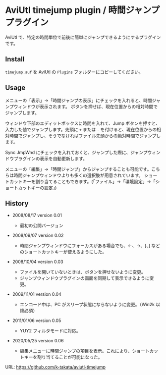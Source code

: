 # AviUtl timejump plugin / 時間ジャンププラグイン

AviUtl で、特定の時間単位で前後に簡単にジャンプできるようにするプラグインです。

## Install

`timejump.auf` を AviUtl の `Plugins` フォルダーにコピーしてください。

## Usage

メニューの「表示」→「時間ジャンプの表示」にチェックを入れると、時間ジャンプウィンドウが表示されます。
ボタンを押せば、現在位置からの相対時間でジャンプします。

ウィンドウ下部のエディットボックスに時間を入れて、Jump ボタンを押すと、入力した値でジャンプします。先頭に `+` または `-` を付けると、現在位置からの相対時間でジャンプし、そうでなければファイル先頭からの絶対時間でジャンプします。

Sync JmpWnd にチェックを入れておくと、ジャンプした際に、ジャンプウィンドウプラグインの表示を自動更新します。

メニューの「編集」→「時間ジャンプ」からジャンプすることも可能です。こちらは時間ジャンプウィンドウよりも多くの選択肢が用意されています。
ショートカットキーを割り当てることもできます。(「ファイル」→「環境設定」→「ショートカットキーの設定」)

## History

* 2008/08/17 version 0.01
  - 最初の公開バージョン

* 2008/09/07 version 0.02
  - 時間ジャンプウィンドウにフォーカスがある場合でも、←、→、[、] などのショートカットキーが使えるようにした。

* 2008/10/04 version 0.03
  - ファイルを開いていないときは、ボタンを押せないように変更。
  - ジャンプウィンドウプラグインの画面を同期して表示できるように変更。

* 2009/11/01 version 0.04
  - エンコード中は、PC がスリープ状態にならないように変更。（Win2k 以降必須）

* 2011/01/06 version 0.05
  - YUY2 フィルタモードに対応。

* 2020/05/25 version 0.06
  - 編集メニューに時間ジャンプの項目を表示。これにより、ショートカットキーを割り当てることが可能になった。

URL: <https://github.com/k-takata/aviutl-timejump>

